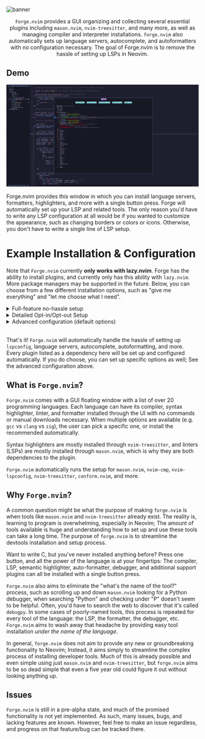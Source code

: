 ![banner](./docs/forge-banner.png)

<center>

`Forge.nvim` provides a GUI organizing and collecting several essential plugins including `mason.nvim`, `nvim-treesitter`, and many more, as well as managing compiler and interpreter installations. `forge.nvim` also automatically sets up language servers, autocomplete, and autoformatters with no configuration necessary. The goal of Forge.nvim is to remove the hassle of setting up LSPs in Neovim.

</center>

## Demo

![demo](./docs/demo.png)

Forge.nvim provides this window in which you can install language servers, formatters, highlighters, and more with a single button press. Forge will automatically set up your LSP and related tools. The only reason you'd have to write any LSP configuration at all would be if you wanted to customize the appearance, such as changing borders or colors or icons. Otherwise, you don't have to write a single line of LSP setup.

# Example Installation & Configuration

Note that `Forge.nvim` currently **only works with lazy.nvim**. Forge has the ability to install plugins, and currently only has this ability with `lazy.nvim`. More package managers may be supported in the future. Below, you can choose from a few different installation options, such as "give me everything" and "let me choose what I need".


<details>
<summary>Full-feature no-hassle setup</summary>

```lua
{
    dir = "vi013t/forge.nvim",
    dependencies = {
        "nvim-treesitter/nvim-treesitter", 
        "williamboman/mason.nvim", 
        "neovim/nvim-lspconfig", 
        "williamboman/mason-lspconfig.nvim", 
        "hrsh7th/nvim-cmp",      
        "hrsh7th/cmp-nvim-lsp",  
        "hrsh7th/cmp-cmdline",   
        "hrsh7th/cmp-buffer",    
        "hrsh7th/cmp-path",      
        "onsails/lspkind.nvim",  
        "stevearc/conform.nvim", 
        "L3MON4D3/LuaSnip",      
        "j-hui/fidget.nvim",     
        "folke/lazydev.nvim",    
        "soulis-1256/eagle.nvim" 
    },
    opts = {},
}
```
</details>

<details>
<summary>Detailed Opt-in/Opt-out Setup</summary>

```lua
{
    dir = "vi013t/forge.nvim",
    dependencies = {

        -- REQUIRED
        "nvim-treesitter/nvim-treesitter", -- Semantic highlighter
        "williamboman/mason.nvim", -- LSP Installer
        "neovim/nvim-lspconfig", -- LSP Configuration
        "williamboman/mason-lspconfig.nvim", -- LSP Configuration for Mason
        "stevearc/conform.nvim", -- Autoformatter

        -- OPTIONAL
        "hrsh7th/nvim-cmp",      -- Autocomplete
        "hrsh7th/cmp-nvim-lsp",  -- LSP integration with autocomplete
        "hrsh7th/cmp-cmdline",   -- Autocomplete in command line
        "hrsh7th/cmp-buffer",    -- Autocomplete for the buffer
        "hrsh7th/cmp-path",      -- Autocomplete for file paths
        "onsails/lspkind.nvim",  -- Icons in autocomplete
        "L3MON4D3/LuaSnip",      -- Snippets
        "j-hui/fidget.nvim",     -- LSP progress updates
        "folke/lazydev.nvim",    -- Lua development tools
        "soulis-1256/eagle.nvim" -- LSP popups on mouse hovering
    },
    opts = {},
}
```
</details>

<details>
	<summary>Advanced configuration (default options)</summary>

```lua
{
    "vi013t/forge.nvim",
    dependencies = {
        -- REQUIRED
        "nvim-treesitter/nvim-treesitter", -- Semantic highlighter
        "williamboman/mason.nvim", -- LSP Installer
        "neovim/nvim-lspconfig", -- LSP Configuration
        "williamboman/mason-lspconfig.nvim", -- LSP Configuration for Mason
        "stevearc/conform.nvim", -- Autoformatter

        -- OPTIONAL
        "hrsh7th/nvim-cmp",      -- Autocomplete
        "hrsh7th/cmp-nvim-lsp",  -- LSP integration with autocomplete
        "hrsh7th/cmp-cmdline",   -- Autocomplete in command line
        "hrsh7th/cmp-buffer",    -- Autocomplete for the buffer
        "hrsh7th/cmp-path",      -- Autocomplete for file paths
        "onsails/lspkind.nvim",  -- Icons in autocomplete
        "L3MON4D3/LuaSnip",      -- Snippets
        "j-hui/fidget.nvim",     -- LSP progress updates
        "folke/lazydev.nvim",    -- Lua development tools
        "soulis-1256/eagle.nvim" -- LSP popups on mouse hovering
    },
    opts = {
        developer_mode = false, -- Print debug messages
        lockfile = vim.fn.stdpath("data") .. "/forge.lock", -- The path to the file which saves what you have installed, so that we don't need to check every time.
        plugin_directory = "plugins", -- The name of the plugin directory, relative to ~/.config/nvim/lua.
        format_on_save = true, -- Whether to autoformat buffers on save.

        -- UI --
        ui = {
            mappings = {
                q = "close_window",
                e = "expand",
                j = "move_cursor_down",
                k = "move_cursor_up", -- 		 which will also allow support for more motions
                gg = "set_cursor_to_top",
                G = "set_cursor_to_bottom",
                i = "toggle_install",
                u = "toggle_install",
                r = "refresh",
                o = "open_options",
                ["<C-d>"] = "do_nothing",
                ["<CR>"] = "move_cursor_down",
                ["<Up>"] = "move_cursor_up",
                ["<Down>"] = "move_cursor_down",
            },
            symbols = {
                right_arrow = "▸",
                down_arrow = "▾",
                progress_icons = {
                    { "" },
                    { "", "" },
                    { "", "", "" },
                    { "", "", "", "" },
                    { "", "", "", "", "" },
                    { "", "", "", "", "", "" },
                },
            },
            colors = {
                presets = {
                    default = {
                        { "#FF0000" }, -- Language has no tools available
                        { "#FF0000", "#00FF00" }, -- Language has 1 tool available
                        { "#FF0000", "#FFFF00", "#00FF00" }, -- Language has 2 tools available
                        { "#FF0000", "#FFAA00", "#BBFF00", "#00FF00" }, -- Language has 3 tools available
                        { "#FF0000", "#FF8800", "#FFFF00", "#BBFF00", "#00FF00" }, -- Language has 5 tools available
                        { "#FF0000", "#FF6600", "#FFAA00", "#FFFF00", "#BBFF00", "#00FF00" },
                    },
                    ["catppuccin-mocha"] = {
                        { "#F38BA8" }, -- Language has no tools available
                        { "#F38BA8", "#A6E3A1" }, -- Language has 1 tool available
                        { "#F38BA8", "#F9E2AF", "#A6E3A1" }, -- Language has 2 tools available
                        { "#F38BA8", "#FAB387", "#DDF7A1", "#A6E3A1" }, -- Language has 3 tools available
                        { "#F38BA8", "#FA9D87", "#F9E2AF", "#DDF7A1", "#A6E3A1" }, -- Language has 5 tools available
                        { "#F38BA8", "#FA8387", "#FAB387", "#F9E2AF", "#DDF7A1", "#A6E3A1" },
                    },
                },
                preset = nil,
            },

            --- Options passed to the Forge window. These can be any options from vim.opt that are window-specific,
            --- as opposed to buffer-specific options.
            window_options = {
                cursorline = true,
            },

            --- Options passed to the Forge window upon creation. For a full list of available keys and values, see
            --- the last parameter of `:h nvim_open_win`.
            window_config = {
                style = "minimal",
                relative = "editor",
            },
        },

        -- LSP --
        lsp = {
            icons = {
                Error = " ",
                Warn = " ",
                Hint = " ",
                Info = " ",
            },
            diagnostics = {
                underline = true,
                update_in_insert = false,
                virtual_text = {
                    spacing = 4,
                    source = "if_many",
                },
                severity_sort = true,
            },
            inlay_hints = {
                enabled = true,
            },
            capabilities = {},
            format = {
                formatting_options = nil,
                timeout_ms = nil,
            },

            -- Language Servers
            servers = {
                -- Lua
                lua_ls = {
                    settings = {
                        Lua = {
                            workspace = {
                                checkThirdParty = false,
                            },
                            completion = {
                                callSnippet = "Replace",
                            },
                        },
                    },
                },

                -- C#
                omnisharp_mono = {
                    cmd = {
                        vim.fn.stdpath("data") .. "/mason/bin/omnisharp-mono",
                        "--assembly-loader=strict",
                    },
                    use_mono = true,
                },
            },
            setup = {},
        },

        -- Autocomplete options
        autocomplete = {
            format = {
                mode = "symbol_text",

                -- Autocomplete symbols
                symbol_map = {
                    Text = "",
                    Method = "∷",
                    Function = "λ",
                    Constructor = "",
                    Field = "",
                    Variable = "󰫧",
                    Class = "",
                    Interface = "",
                    Module = "",
                    Property = "∷",
                    Unit = "",
                    Value = "",
                    Enum = "",
                    Keyword = "",
                    Snippet = "➡️",
                    Color = "",
                    File = "",
                    Reference = "&",
                    Folder = "",
                    EnumMember = "",
                    Constant = "𝛫",
                    Struct = "",
                    Event = "",
                    Operator = "",
                    TypeParameter = "",
                },
            },
        },
    }
}
```

</details>

<br/>

That's it! `Forge.nvim` will automatically handle the hassle of setting up `lspconfig`, language servers, autocomplete, autoformatting, and more. Every plugin listed as a dependency here will be set up and configured automatically. If you do choose, you can set up specific options as well; See the advanced configuration above.

## What is `Forge.nvim`?

`Forge.nvim` comes with a GUI floating window with a list of over 20 programming languages. Each language can have its compiler, syntax highlighter, linter, and formatter installed through the UI with no commands or manual downloads necessary. When multiple options are available (e.g. `gcc` vs `clang` vs `zig`), the user can pick a specific one, or install the recommended automatically.

Syntax highlighters are mostly installed through `nvim-treesitter`, and linters (LSPs) are mostly installed through `mason.nvim`, which is why they are both dependencies to the plugin.

`Forge.nvim` automatically runs the setup for `mason.nvim`, `nvim-cmp`, `nvim-lspconfig`, `nvim-treesitter`, `conform.nvim`, and more.

## Why `Forge.nvim`?

A common question might be what the purpose of making `forge.nvim` is when tools like `mason.nvim` and `nvim-treesitter` already exist. The reality is, learning to program is overwhelming, especially in Neovim; The amount of tools available is huge and understanding how to set up and use these tools can take a long time. The purpose of `forge.nvim` is to streamline the devtools installation and setup process. 

Want to write C, but you've never installed anything before? Press one button, and all the power of the language is at your fingertips: The compiler, LSP, semantic highlighter, auto-formatter, debugger, and additional support plugins can all be installed with a single button press. 

`Forge.nvim` also aims to eliminate the "what's the name of the tool?" process, such as scrolling up and down `mason.nvim` looking for a Python debugger, when searching "Python" and checking under "P" doesn't seem to be helpful. Often, you'd have to search the web to discover that it's called `debugpy`. In some cases of poorly-named tools, this process is repeated for every tool of the language: the LSP, the formatter, the debugger, etc. `Forge.nvim` aims to wash away that headache by providing easy tool installation *under the name of the language*. 

In general, `forge.nvim` does not aim to provide any new or groundbreaking functionality to Neovim; Instead, it aims simply to streamline the complex process of installing developer tools. Much of this is already possible and even simple using just `mason.nvim` and `nvim-treesitter`, but `forge.nvim` aims to be so dead simple that even a five year old could figure it out without looking anything up.

## Issues

`Forge.nvim` is still in a pre-alpha state, and much of the promised functionality is not yet implemented. As such, many issues, bugs, and lacking features are known. However, feel free to make an issue regardless, and progress on that feature/bug can be tracked there.
